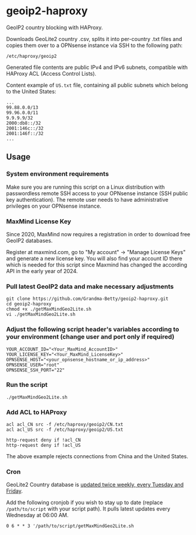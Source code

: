 # geoip2-haproxy

GeoIP2 country blocking with HAProxy.

Downloads GeoLite2 country .csv, splits it into per-country .txt files and copies them over to a OPNsense instance via SSH to the following path:

```/etc/haproxy/geoip2```

Generated file contents are public IPv4 and IPv6 subnets, compatible with HAProxy ACL (Access Control Lists).

Content example of ```US.txt``` file, containing all public subnets which belong to the United States:

```
...
99.88.0.0/13
99.96.0.0/11
9.9.9.9/32
2000:db8::/32
2001:146c::/32
2001:146f::/32
...
```

## Usage

### System environment requirements

Make sure you are running this script on a Linux distribution with passwordless remote SSH access to your OPNsense instance (SSH public key authentication).
The remote user needs to have administrative privileges on your OPNsense instance.

### MaxMind License Key

Since 2020, MaxMind now requires a registration in order to download free GeoIP2 databases.

Register at maxmind.com, go to "My account" -> "Manage License Keys" and generate a new license key.
You will also find your account ID there which is needed for this script since Maxmind has changed the according API in the early year of 2024.

### Pull latest GeoIP2 data and make necessary adjustments
```
git clone https://github.com/Grandma-Betty/geoip2-haproxy.git
cd geoip2-haproxy
chmod +x ./getMaxMindGeo2Lite.sh
vi ./getMaxMindGeo2Lite.sh
```

### Adjust the following script header's variables according to your environment (change user and port only if required)
```
YOUR_ACCOUNT_ID="<Your_MaxMind_AccountID>"
YOUR_LICENSE_KEY="<Your_MaxMind_LicenseKey>"
OPNSENSE_HOST="<your_opnsense_hostname_or_ip_address>"
OPNSENSE_USER="root"
OPNSENSE_SSH_PORT="22"
```

### Run the script
```
./getMaxMindGeo2Lite.sh
```

### Add ACL to HAProxy
```
acl acl_CN src -f /etc/haproxy/geoip2/CN.txt
acl acl_US src -f /etc/haproxy/geoip2/US.txt

http-request deny if !acl_CN
http-request deny if !acl_US
```

The above example rejects connections from China and the United States.

### Cron

GeoLite2 Country database is [updated twice weekly, every Tuesday and Friday](https://dev.maxmind.com/geoip/geoip2/geolite2/).

Add the following cronjob if you wish to stay up to date (replace `/path/to/script`
with your script path). It pulls latest updates every Wednesday at 06:00 AM.

``
0 6 * * 3 '/path/to/script/getMaxMindGeo2Lite.sh
``
